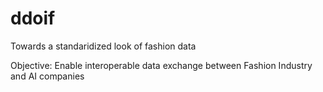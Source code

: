 # ddoif

Towards a standaridized look of fashion data

Objective:
Enable interoperable data exchange between Fashion Industry and AI companies 
